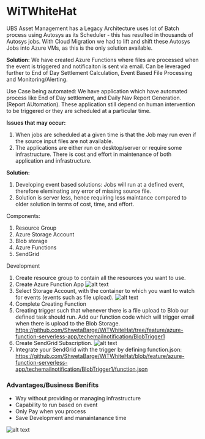 # WiTWhiteHat

UBS Asset Management has a Legacy  Architecture uses lot of Batch process using Autosys as its Scheduler - this has resulted in thousands of Autosys jobs. With Cloud Migration we had to lift and shift these Autosys Jobs into Azure VMs, as this is the only solution available.

<b>Solution:</b> We have created Azure Functions where files are processed when the event is triggered and notificaiton is sent via email. Can be leveraged further to End of Day Settlement Calculation, Event Based File Processing and Monitoring/Alerting.

Use Case being automated: We have application which have automated process like End of Day settlement, and Daily Nav Report Generation. (Report AUtomation). These application still depend on human intervention to be triggered or they are scheduled at a particular time. 

<b>Issues that may occur:</b>
1. When jobs are scheduled at a given time is that the Job may run even if the source input files are not available. 
2. The applications are either run on desktop/server or require some infrastructure. There is cost and effort in maintenance of both application and infrastructure.

<b>Solution:</b>
1. Developing event based solutions: Jobs will run at a defined event, therefore eleminating any error of missing source file.
2. Solution is server less, hence requiring less maintance compared to older solution in terms of cost, time, and effort.

Components:

1. Resource Group
2. Azure Storage Account
3. Blob storage
4. Azure Functions
5. SendGrid

Development 

1. Create resource group to contain all the resources you want to use. 
2. Create Azure Function App
![alt text](https://github.com/ShwetaBarge/WiTWhiteHat/blob/feature/azure-function-serverless-app/AzureFunction.jpg)
3. Select Storage Account, with the container to which you want to watch for events (events such as file upload).
![alt text](https://github.com/ShwetaBarge/WiTWhiteHat/blob/feature/azure-function-serverless-app/StorageAccount.jpg)
4. Complete Creating Function
5. Creating trigger such that whenever there is a file upload to Blob our defined task should run. Add our function code which will trigger email when there is upload to the Blob Storage.
https://github.com/ShwetaBarge/WiTWhiteHat/tree/feature/azure-function-serverless-app/techemailnotification/BlobTrigger1
6. Create SendGrid Subscription.
![alt text](https://github.com/ShwetaBarge/WiTWhiteHat/blob/feature/azure-function-serverless-app/SendGrid.jpg)
7. Integrate your SendGrid with the trigger by defining function.json: https://github.com/ShwetaBarge/WiTWhiteHat/blob/feature/azure-function-serverless-app/techemailnotification/BlobTrigger1/function.json

### Advantages/Business Benifits

- Way without providing or managing infrastructure
- Capability to run based on event
- Only Pay when you process
- Save Development and manaintanance time

![alt text](https://github.com/ShwetaBarge/WiTWhiteHat/blob/feature/azure-function-serverless-app/AzureFunction%20Integration.jpg)

